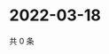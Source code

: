 # 2022-03-18

共 0 条

<!-- BEGIN WEIBO -->
<!-- 最后更新时间 Fri Mar 18 2022 02:01:21 GMT+0800 (China Standard Time) -->

<!-- END WEIBO -->
